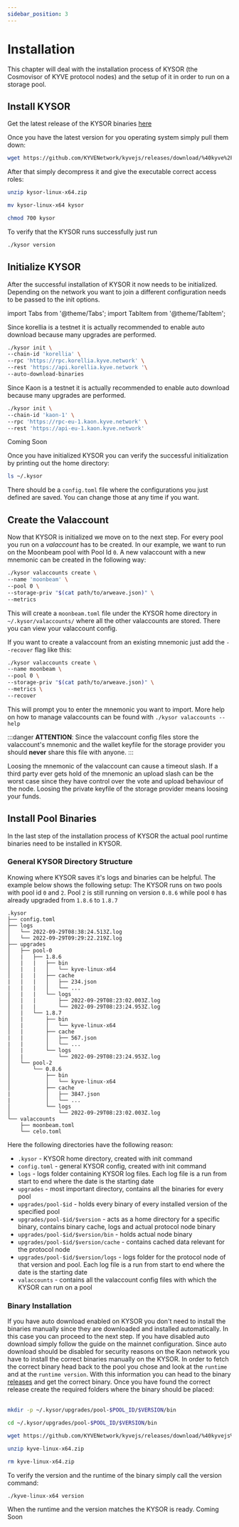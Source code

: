 ```yaml
---
sidebar_position: 3
---
```


# Installation

This chapter will deal with the installation process of KYSOR (the Cosmovisor of KYVE protocol nodes) and the setup of it in order to run on a storage pool.

## Install KYSOR

Get the latest release of the KYSOR binaries [here](https://github.com/KYVENetwork/kyvejs/releases?q=kysor&expanded=true)

Once you have the latest version for you operating system simply
pull them down:

```bash
wget https://github.com/KYVENetwork/kyvejs/releases/download/%40kyve%2Fkysor%40$VERSION/kysor-linux-x64.zip
```

After that simply decompress it and give the executable correct access roles:

```bash
unzip kysor-linux-x64.zip
```

```bash
mv kysor-linux-x64 kysor
```

```bash
chmod 700 kysor
```

To verify that the KYSOR runs successfully just run

```bash
./kysor version
```

## Initialize KYSOR

After the successful installation of KYSOR it now needs to be initialized. Depending on the network you want to join a different
configuration needs to be passed to the init options.

import Tabs from '@theme/Tabs';
import TabItem from '@theme/TabItem';

<Tabs groupId="network">
  <TabItem value="korellia" label="Korellia">
    Since korellia is a testnet it is actually recommended to enable auto download because many upgrades are performed.

```bash
./kysor init \
--chain-id 'korellia' \
--rpc 'https://rpc.korellia.kyve.network' \
--rest 'https://api.korellia.kyve.network '\
--auto-download-binaries
```

  </TabItem>
  <TabItem value="kaon" label="Kaon">
    Since Kaon is a testnet it is actually recommended to enable auto download because many upgrades are performed.

```bash
./kysor init \
--chain-id 'kaon-1' \
--rpc 'https://rpc-eu-1.kaon.kyve.network' \
--rest 'https://api-eu-1.kaon.kyve.network'
```

  </TabItem>
  <TabItem value="mainnet" label="Mainnet">
    Coming Soon
  </TabItem>
</Tabs>

Once you have initialized KYSOR you can verify the successful initialization by printing out the home directory:

```bash
ls ~/.kysor
```

There should be a `config.toml` file where the configurations you just defined are saved. You can change those at any time if you want.

## Create the Valaccount

Now that KYSOR is initialized we move on to the next step. For every pool you run on a _valaccount_ has to be created. In our example, we want to run on the Moonbeam pool with Pool Id `0`. A new valaccount with a new mnemonic can be created in the following way:

```bash
./kysor valaccounts create \
--name 'moonbeam' \
--pool 0 \
--storage-priv "$(cat path/to/arweave.json)" \
--metrics
```

This will create a `moonbeam.toml` file under the KYSOR home directory in `~/.kysor/valaccounts/` where all the other valaccounts are stored. There you can view your valaccount config.

If you want to create a valaccount from an existing mnemonic just add the `--recover` flag like this:

```bash
./kysor valaccounts create \
--name moonbeam \
--pool 0 \
--storage-priv "$(cat path/to/arweave.json)" \
--metrics \
--recover
```

This will prompt you to enter the mnemonic you want to import. More help on how to manage valaccounts can be found with `./kysor valaccounts --help`

:::danger
**ATTENTION**: Since the valaccount config files store the valaccount's mnemonic and the wallet keyfile for the storage provider you should **never** share this file with anyone.
:::

Loosing the mnemonic of the valaccount can cause a timeout slash. If a third party ever gets hold of the mnemonic an upload slash can be the worst case since they have control over the vote and upload behaviour of the node. Loosing the private keyfile of the storage provider means loosing your funds.

## Install Pool Binaries

In the last step of the installation process of KYSOR the actual pool runtime
binaries need to be installed in KYSOR.

### General KYSOR Directory Structure

Knowing where KYSOR saves it's logs and binaries can be helpful. The example below shows the following setup: The KYSOR runs on two pools with pool id `0` and `2`. Pool `2` is still running on version `0.8.6` while pool `0` has already upgraded from `1.8.6` to `1.8.7`

```
.kysor
├── config.toml
├── logs
│   └── 2022-09-29T08:38:24.513Z.log
│   └── 2022-09-29T09:29:22.219Z.log
├── upgrades
│   ├── pool-0
│   |   ├── 1.8.6
│   |   |   ├── bin
│   |   |   │   └── kyve-linux-x64
│   |   |   ├── cache
|   |   |   │   ├── 234.json
|   |   |   │   └── ...
│   |   |   └── logs
│   |   |       ├── 2022-09-29T08:23:02.003Z.log
│   |   |       └── 2022-09-29T08:23:24.953Z.log
│   |   └── 1.8.7
│   |       ├── bin
│   |       │   └── kyve-linux-x64
│   |       ├── cache
|   |       │   ├── 567.json
|   |       │   └── ...
│   |       └── logs
│   |           └── 2022-09-29T08:23:24.953Z.log
│   └── pool-2
│       └── 0.8.6
│           ├── bin
│           │   └── kyve-linux-x64
│           ├── cache
|           │   ├── 3847.json
|           │   └── ...
│           └── logs
│               └── 2022-09-29T08:23:02.003Z.log
└── valaccounts
    ├── moonbeam.toml
    └── celo.toml
```

Here the following directories have the following reason:

- `.kysor` - KYSOR home directory, created with init command
- `config.toml` - general KYSOR config, created with init command
- `logs` - logs folder containing KYSOR log files. Each log file is a run from start to end where the date is the starting date
- `upgrades` - most important directory, contains all the binaries for every pool
- `upgrades/pool-$id` - holds every binary of every installed version of the specified pool
- `upgrades/pool-$id/$version` - acts as a home directory for a specific binary, contains binary cache, logs and actual protocol node binary
- `upgrades/pool-$id/$version/bin` - holds actual node binary
- `upgrades/pool-$id/$version/cache` - contains cached data relevant for the protocol node
- `upgrades/pool-$id/$version/logs` - logs folder for the protocol node of that version and pool. Each log file is a run from start to end where the date is the starting date
- `valaccounts` - contains all the valaccount config files with which the KYSOR can run on a pool

### Binary Installation

<Tabs groupId="network">
  <TabItem value="korellia" label="Korellia">
    If you have auto download enabled on KYSOR you don't need to install the binaries manually since they are downloaded and installed automatically. In this case you can proceed to the next step. If you have disabled auto download simply follow the guide on the mainnet configuration.
  </TabItem>
  <TabItem value="kaon" label="Kaon">
    Since auto download should be disabled for security reasons on the Kaon network you have to install the correct binaries manually on the KYSOR. In order to fetch the correct binary head back to the pool you chose and look at the <code>runtime</code> and at the <code>runtime version</code>. With this information you can head to the binary <a href="https://github.com/KYVENetwork/kyvejs/releases">releases</a> and get the correct binary.
    Once you have found the correct release create the required folders where the binary should be placed:<br/><br/>

```bash
mkdir -p ~/.kysor/upgrades/pool-$POOL_ID/$VERSION/bin
```

```bash
cd ~/.kysor/upgrades/pool-$POOL_ID/$VERSION/bin
```

```bash
wget https://github.com/KYVENetwork/kyvejs/releases/download/%40kyvejs%2F$RUNTIME%40$VERSION/kyve-linux-x64.zip
```

```bash
unzip kyve-linux-x64.zip
```

```bash
rm kyve-linux-x64.zip
```

To verify the version and the runtime of the binary simply call the version command:

```bash
./kyve-linux-x64 version
```

When the runtime and the version matches the KYSOR is ready.
</TabItem>
<TabItem value="mainnet" label="Mainnet">
Coming Soon
</TabItem>
</Tabs>
